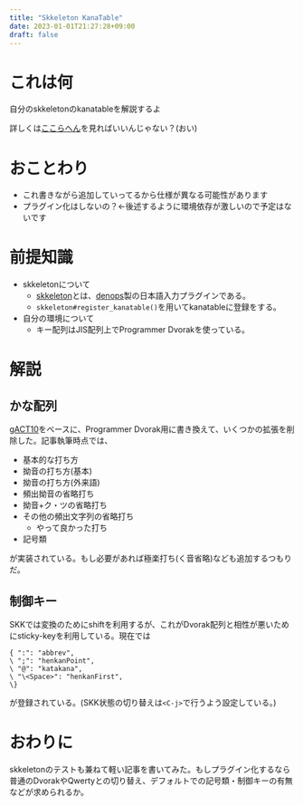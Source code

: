 ```yaml
---
title: "Skkeleton KanaTable"
date: 2023-01-01T21:27:28+09:00
draft: false
---
```


# これは何

自分のskkeletonのkanatableを解説するよ

詳しくは[ここらへん](https://github.com/qitoy/dotfiles/blob/main/.vim/autoload/vimrc.vim#L42)を見ればいいんじゃない？(おい)

<!--more-->

# おことわり

- これ書きながら追加していってるから仕様が異なる可能性があります
- プラグイン化はしないの？←後述するように環境依存が激しいので予定はないです

# 前提知識

- skkeletonについて
  - [skkeleton](https://github.com/vim-skk/skkeleton)とは、[denops](https://github.com/vim-denops/denops.vim)製の日本語入力プラグインである。
  - `skkeleton#register_kanatable()`を用いてkanatableに登録をする。
- 自分の環境について
  - キー配列はJIS配列上でProgrammer Dvorakを使っている。

# 解説

## かな配列

[gACT10](http://hp.vector.co.jp/authors/VA002116/gact/gact10_doc.html)をベースに、Programmer Dvorak用に書き換えて、いくつかの拡張を削除した。記事執筆時点では、

- 基本的な打ち方
- 拗音の打ち方(基本)
- 拗音の打ち方(外来語)
- 頻出拗音の省略打ち
- 拗音+ク・ツの省略打ち
- その他の頻出文字列の省略打ち
  - やって良かった打ち
- 記号類

が実装されている。もし必要があれば極楽打ち(く音省略)なども追加するつもりだ。

## 制御キー

SKKでは変換のためにshiftを利用するが、これがDvorak配列と相性が悪いためにsticky-keyを利用している。現在では

```vim
{ ":": "abbrev",
\ ";": "henkanPoint",
\ "@": "katakana",
\ "\<Space>": "henkanFirst",
\}
```

が登録されている。(SKK状態の切り替えは`<C-j>`で行うよう設定している。)

# おわりに

skkeletonのテストも兼ねて軽い記事を書いてみた。もしプラグイン化するなら普通のDvorakやQwertyとの切り替え、デフォルトでの記号類・制御キーの有無などが求められるか。
